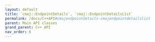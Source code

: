 ```yaml
---
layout: default
title: `cmaj::EndpointDetails`, `cmaj::EndpointDetailsList`
permalink: /docs/C++API#cmajendpointdetails-cmajendpointdetailslist
parent: Main API classes
grand_parent: C++ API
nav_order: 6
---
```

